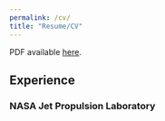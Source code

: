 ```yaml
---
permalink: /cv/
title: "Resume/CV"
---
```


PDF available [here](assets/resume.pdf).

## Experience
### NASA Jet Propulsion Laboratory
